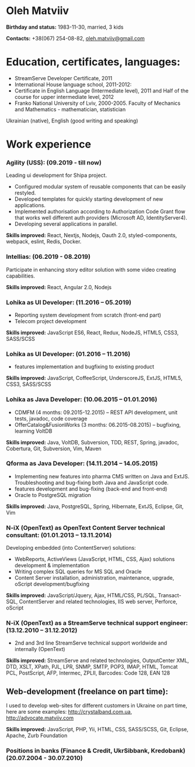 # Oleh Matviiv

**Birthday and status:** 1983-11-30, married, 3 kids

**Contacts:** +38(067) 254-08-82, oleh.matviiv@gmail.com

# Education, certificates, languages:
- StreamServe Developer Certificate, 2011
- International House language school, 2011-2012:
- Certificate in English Language (Intermediate level), 2011
  and Half of the course for upper intermediate level, 2012
- Franko National University of Lviv, 2000-2005.
  Faculty of Mechanics and Mathematics - mathematician, statistician

Ukrainian (native), English (good writing and speaking)

# Work experience
### Agility (USS): (09.2019 - till now)
Leading ui development for Shipa project.
- Configured modular system of reusable components that can be easily restyled.
- Developed templates for quickly starting development of new applications.
- Implemented authorisation according to Authorization Code Grant flow that works well different auth providers (Microsoft AD, IdentityServer4).
- Developing several applications in parallel.

**Skills improved:** React, Nextjs, Nodejs, Oauth 2.0, styled-components, webpack, eslint, Redis, Docker.

### Intellias: (06.2019 - 08.2019)
Participate in enhancing story editor solution with some video creating capabilities.

**Skills improved:** React, Angular 2.0, Nodejs

### Lohika as UI Developer: (11.2016 – 05.2019)
- Reporting system development from scratch (front-end part)
- Telecom project development

**Skills improved:** JavaScript ES6, React, Redux, NodeJS, HTML5, CSS3, SASS/SCSS

### Lohika as UI Developer: (01.2016 – 11.2016)
- features implementation and bugfixing to existing product

**Skills improved:** JavaScript, CoffeeScript, UnderscoreJS, ExtJS, HTML5, CSS3, SASS/SCSS

### Lohika as Java Developer: (10.06.2015 – 01.01.2016)
- CDMFM (4 months: 09.2015-12.2015) – REST API development, unit tests, javadoc, code coverage
- OfferCatalog&FusionWorks (3 months: 06.2015-08.2015) – bugfixing, learning VoltDB

**Skills improved:** Java, VoltDB, Subversion, TDD, REST, Spring, javadoc, Cobertura, Git, Subversion, Vim, Maven

### Qforma as Java Developer: (14.11.2014 – 14.05.2015)
- Implementing new features into pharma CMS written on Java and ExtJS.
  Troubleshooting and bug-fixing both Java and JavaScript code.
- features development and bug-fixing (back-end and front-end)
- Oracle to PostgreSQL migration

**Skills improved:** Java, PostgreSQL, Spring, Hibernate, ExtJS, Eclipse, Git, Vim

### N-iX (OpenText) as OpenText Content Server technical consultant: (01.01.2013 – 13.11.2014)
Developing embedded (into ContentServer) solutions:
- WebReports, ActiveViews (JavaScript, HTML, CSS, Ajax) solutions development & implementation
- Writing complex SQL queries for MS SQL and Oracle
- Content Server installation, administration, maintenance, upgrade, oScript development/bugfixing

**Skills improved:** JavaScript/Jquery, Ajax, HTML/CSS, PL/SQL, Transact-SQL,
ContentServer and related technologies, IIS web server, Perforce, oScript

### N-iX (OpenText) as a StreamServe technical support engineer: (13.12.2010 – 31.12.2012)
- 2nd and 3rd line StreamServe technical support worldwide and internally (OpenText)

**Skills improved:** StreamServe and related technologies, OutputCenter XML,
DTD, XSLT, XPath, PJL, LPR, SNMP, SMTP, POP3, IMAP, HTML, Tomcat PCL,
PostScript, AFP, Intermec, ZPLII, Barcodes: Code 128, EAN 128      

## Web-development (freelance on part time):
I used to develop web-sites for different customers in Ukraine on part time, here are some examples:
http://crystalband.com.ua, http://advocate.matviiv.com

**Skills improved:**  JavaScript, PHP, Yii, HTML, CSS, SASS/SCSS, Git, Eclipse, Apache, Zurb Foundation

### Positions in banks (Finance & Credit, UkrSibbank, Kredobank) (20.07.2004 - 30.07.2010)
